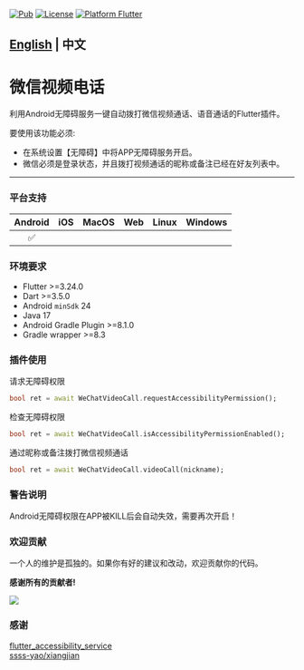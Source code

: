 [![Pub](https://img.shields.io/pub/v/wechat_video_call)](https://pub.dev/packages/wechat_video_call)
[![License](https://img.shields.io/badge/license-MIT-green.svg)](/LICENSE)
[![Platform Flutter](https://img.shields.io/badge/platform-Flutter-blue.svg)](https://flutter.dev)

## [English](https://github.com/davidche1116/wechat_video_call/blob/main/README.md) | 中文
# 微信视频电话

利用Android无障碍服务一键自动拨打微信视频通话、语音通话的Flutter插件。

要使用该功能必须:
- 在系统设置【无障碍】中将APP无障碍服务开启。
- 微信必须是登录状态，并且拨打视频通话的昵称或备注已经在好友列表中。

---

### 平台支持

| Android | iOS | MacOS | Web | Linux | Windows |
| :-----: | :-: | :---: | :-: | :---: | :-----: |
|   ✅    |   |     |   |     |       |

### 环境要求

- Flutter >=3.24.0
- Dart >=3.5.0
- Android `minSdk` 24
- Java 17
- Android Gradle Plugin >=8.1.0
- Gradle wrapper >=8.3

### 插件使用
请求无障碍权限
```dart
bool ret = await WeChatVideoCall.requestAccessibilityPermission();
```

检查无障碍权限
```dart
bool ret = await WeChatVideoCall.isAccessibilityPermissionEnabled();
```

通过昵称或备注拨打微信视频通话
```dart
bool ret = await WeChatVideoCall.videoCall(nickname);
```

### 警告说明

Android无障碍权限在APP被KILL后会自动失效，需要再次开启！

### 欢迎贡献
一个人的维护是孤独的。如果你有好的建议和改动，欢迎贡献你的代码。

__感谢所有的贡献者!__

<a href="https://github.com/davidche1116/wechat_video_call/graphs/contributors">
    <img src="https://contrib.rocks/image?repo=davidche1116/wechat_video_call" />
</a>

### 感谢
[flutter_accessibility_service](https://pub.dev/packages/flutter_accessibility_service)  
[ssss-yao/xiangjian](https://github.com/ssss-yao/xiangjian)  

